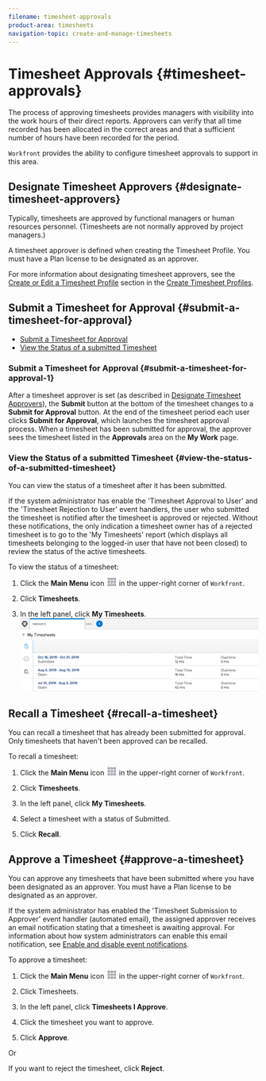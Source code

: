 ```yaml
---
filename: timesheet-approvals
product-area: timesheets
navigation-topic: create-and-manage-timesheets
---
```





# Timesheet Approvals {#timesheet-approvals}

The process of approving timesheets provides&nbsp;managers with visibility into the work hours of their direct reports. Approvers can verify that&nbsp;all time recorded has been allocated in the correct areas and that&nbsp;a sufficient number of hours have been recorded for the period.


`Workfront` provides the ability to configure timesheet approvals to support in this area.


## Designate Timesheet Approvers {#designate-timesheet-approvers}

Typically, timesheets are approved by functional managers or human resources personnel. (Timesheets are not normally approved by project managers.)&nbsp;


A timesheet approver is defined when creating the Timesheet Profile.&nbsp;You must have a Plan license to be designated as an approver.


For more information about designating timesheet approvers, see the [Create or Edit a Timesheet Profile](create-timesheet-profiles.md#creating-a-timesheet-profile) section in the [Create Timesheet Profiles](create-timesheet-profiles.md).


## Submit a Timesheet for Approval {#submit-a-timesheet-for-approval}




* [Submit a Timesheet for Approval](#submitting-a-timesheet-for-approval) 
* [View the Status of a submitted Timesheet](#viewing-the-status-of-a-submitted-timesheet) 




### Submit a Timesheet for Approval {#submit-a-timesheet-for-approval-1}

After&nbsp;a timesheet approver is set&nbsp;(as described in [Designate Timesheet Approvers](#designating-a-timesheet-approver)), the **Submit**&nbsp;button at the bottom of the timesheet changes to a **Submit for Approval**&nbsp;button. At the end of the timesheet period each user clicks&nbsp;**Submit for Approval**, which launches the timesheet approval process. When a timesheet has been submitted for approval, the approver sees the timesheet listed in the **Approvals**&nbsp;area on the **My Work**&nbsp;page.


### View the Status of a submitted Timesheet {#view-the-status-of-a-submitted-timesheet}

You can view the status of a timesheet after it has been submitted.


If the system&nbsp;administrator has&nbsp;enable the 'Timesheet Approval to User' and the 'Timesheet Rejection to User' event handlers, the user who submitted the timesheet is notified after the timesheet is approved or rejected. Without these notifications, the only indication a timesheet owner has of a rejected timesheet is to go to the 'My Timesheets' report (which displays all timesheets belonging to the logged-in user that have not been closed) to review the status of the active timesheets.


To view the status of a timesheet:



1. Click the **Main Menu** icon ![](assets/main-menu-icon.png) in the upper-right corner of `Workfront`.

1. Click **Timesheets**.
1. In the left panel, click **My Timesheets**.  
   ![](assets/timesheets-status-600x185.png)  





## Recall a Timesheet {#recall-a-timesheet}

You can recall a timesheet that has already been submitted for approval. Only timesheets that haven't been approved can be recalled.&nbsp;


To recall a timesheet:



1. Click the **Main Menu** icon ![](assets/main-menu-icon.png) in the upper-right corner of `Workfront`.

1. Click **Timesheets**.
1. In the left panel, click **My Timesheets**.
1. Select a timesheet with a status of Submitted.
1. Click **Recall**.




## Approve a Timesheet {#approve-a-timesheet}

You can approve any timesheets that have been submitted where you have been designated as an approver. You must have a Plan license to be designated as an approver.


If the system administrator has enabled the 'Timesheet Submission to Approver' event handler (automated email), the assigned approver receives an email notification stating that a timesheet is awaiting approval. For information about how system administrators can enable this email notification, see [Enable and disable event notifications](enable-and-disable-event-notification.md).


To approve a timesheet:



1. Click the **Main Menu** icon ![](assets/main-menu-icon.png) in the upper-right corner of `Workfront`.

1. Click Timesheets.
1. In the left panel, click **Timesheets I Approve**.
1. Click the timesheet you want to approve.
1.  Click **Approve**.


   Or


   If you want to reject the timesheet, click **Reject**.



